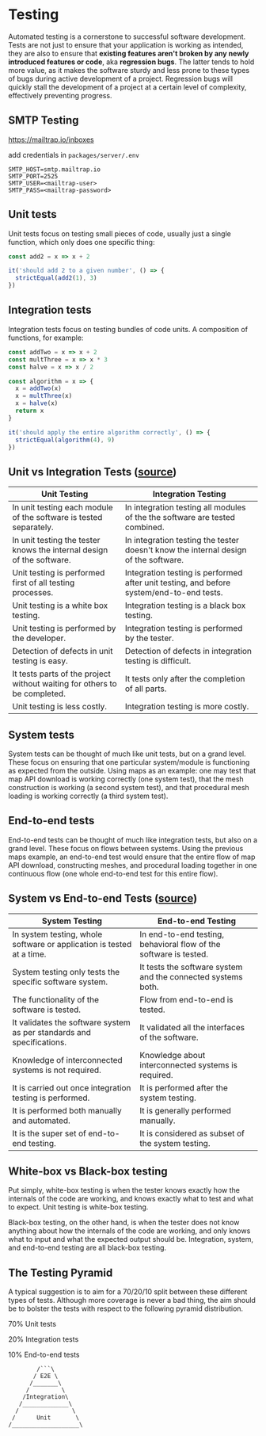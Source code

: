 # Testing

Automated testing is a cornerstone to successful software development. Tests are 
not just to ensure that your application is working as intended, they are also 
to ensure that **existing features aren't broken by any newly introduced features 
or code**, aka **regression bugs**. The latter tends to hold more value, as it 
makes the software sturdy and less prone to these types of bugs during active 
development of a project. Regression bugs will quickly stall the development of 
a project at a certain level of complexity, effectively preventing progress.

## SMTP Testing

https://mailtrap.io/inboxes

add credentials in ```packages/server/.env```
```dotenv
SMTP_HOST=smtp.mailtrap.io
SMTP_PORT=2525
SMTP_USER=<mailtrap-user>
SMTP_PASS=<mailtrap-password>
```

## Unit tests

Unit tests focus on testing small pieces of code, usually just a single function, which only does one specific thing:

```js
const add2 = x => x + 2

it('should add 2 to a given number', () => {
  strictEqual(add2(1), 3)
})
```

## Integration tests

Integration tests focus on testing bundles of code units. A composition of functions, for example:

```js
const addTwo = x => x + 2
const multThree = x => x * 3
const halve = x => x / 2

const algorithm = x => {
  x = addTwo(x)
  x = multThree(x)
  x = halve(x)
  return x
}

it('should apply the entire algorithm correctly', () => {
  strictEqual(algorithm(4), 9)
})
```

## Unit vs Integration Tests ([source](https://www.geeksforgeeks.org/difference-between-unit-testing-and-integration-testing/))

| Unit Testing	| Integration Testing |
|-|-|
| In unit testing each module of the software is tested separately. |	In integration testing all modules of the the software are tested combined. |
| In unit testing the tester knows the internal design of the software.	| In integration testing the tester doesn't know the internal design of the software. |
| Unit testing is performed first of all testing processes. |	Integration testing is performed after unit testing, and before system/end-to-end tests. |
| Unit testing is a white box testing. |	Integration testing is a black box testing. |
| Unit testing is performed by the developer. |	Integration testing is performed by the tester. |
| Detection of defects in unit testing is easy. |	Detection of defects in integration testing is difficult. |
| It tests parts of the project without waiting for others to be completed. |	It tests only after the completion of all parts. |
| Unit testing is less costly. |	Integration testing is more costly. |

## System tests

System tests can be thought of much like unit tests, but on a grand level. These focus on ensuring that one particular system/module is functioning as expected from the outside. Using maps as an example: one may test that map API download is working correctly (one system test), that the mesh construction is working (a second system test), and that procedural mesh loading is working correctly (a third system test).

## End-to-end tests

End-to-end tests can be thought of much like integration tests, but also on a grand level. These focus on flows between systems. Using the previous maps example, an end-to-end test would ensure that the entire flow of map API download, constructing meshes, and procedural loading together in one continuous flow (one whole end-to-end test for this entire flow).

## System vs End-to-end Tests ([source](https://www.geeksforgeeks.org/difference-between-system-testing-and-end-to-end-testing/))

| System Testing | End-to-end Testing |
|-|-|
| In system testing, whole software or application is tested at a time. |	In end-to-end testing, behavioral flow of the software is tested. |
| System testing only tests the specific software system.	| It tests the software system and the connected systems both. |
| The functionality of the software is tested. | Flow from end-to-end is tested. |
| It validates the software system as per standards and specifications. | It validated all the interfaces of the software. |
| Knowledge of interconnected systems is not required. | Knowledge about interconnected systems is required. |
| It is carried out once integration testing is performed. | It is performed after the system testing. |
| It is performed both manually and automated. | It is generally performed manually. |
| It is the super set of end-to-end testing. | It is considered as subset of the system testing. |

## White-box vs Black-box testing

Put simply, white-box testing is when the tester knows exactly how the internals of the code are working, and knows exactly what to test and what to expect. Unit testing is white-box testing.

Black-box testing, on the other hand, is when the tester does not know anything about how the internals of the code are working, and only knows what to input and what the expected output should be. Integration, system, and end-to-end testing are all black-box testing.

## The Testing Pyramid

A typical suggestion is to aim for a 70/20/10 split between these different types of tests. Although more coverage is never a bad thing, the aim should be to bolster the tests with respect to the following pyramid distribution.

70% Unit tests

20% Integration tests

10% End-to-end tests

```
        /```\
       / E2E \
      /_______\
     /         \
    /Integration\
   /_____________\
  /               \
 /      Unit       \
/___________________\
```
